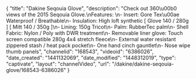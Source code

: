 {
    "title": "Dakine Seqouia Glove",
    "description": "Check out 360\u00b0 views of the 2015 Seqouia Glove.\nFeatures: \n- Insert: Gore Tex\u00ae Waterproof \/ Breathable\n- Insulation: High loft synthetic [ Glove 140 \/ 280g ] [ Mitt 140 \/ 350g ]\n- Lining: 150g Tricot\n- Palm: RubberTec palm\n- Shell Fabric: Nylon \/ Poly with DWR treatment\n- Removable liner glove: Touch screen compatible 280g 4x4 stretch fleece\n- External water resistant zippered stash \/ heat pack pocket\n- One hand cinch gauntlet\n- Nose wipe thumb panels",
    "channelid": "168543",
    "videoid": "6386026",
    "date_created": "1441132069",
    "date_modified": "1448312019",
    "type": "captivate",
    "layout": "channelVideo",
    "url": "\/dakine\/dakine-seqouia-glove\/168543-6386026"
}